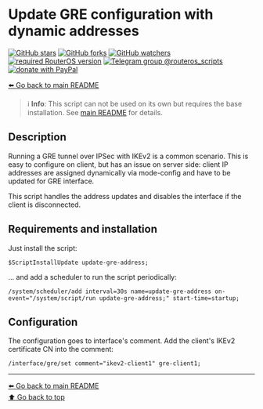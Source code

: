 Update GRE configuration with dynamic addresses
===============================================

[![GitHub stars](https://img.shields.io/github/stars/eworm-de/routeros-scripts?logo=GitHub&style=flat&color=red)](https://github.com/eworm-de/routeros-scripts/stargazers)
[![GitHub forks](https://img.shields.io/github/forks/eworm-de/routeros-scripts?logo=GitHub&style=flat&color=green)](https://github.com/eworm-de/routeros-scripts/network)
[![GitHub watchers](https://img.shields.io/github/watchers/eworm-de/routeros-scripts?logo=GitHub&style=flat&color=blue)](https://github.com/eworm-de/routeros-scripts/watchers)
[![required RouterOS version](https://img.shields.io/badge/RouterOS-7.15-yellow?style=flat)](https://mikrotik.com/download/changelogs/)
[![Telegram group @routeros_scripts](https://img.shields.io/badge/Telegram-%40routeros__scripts-%2326A5E4?logo=telegram&style=flat)](https://t.me/routeros_scripts)
[![donate with PayPal](https://img.shields.io/badge/Like_it%3F-Donate!-orange?logo=githubsponsors&logoColor=orange&style=flat)](https://www.paypal.com/cgi-bin/webscr?cmd=_s-xclick&hosted_button_id=A4ZXBD6YS2W8J)

[⬅️ Go back to main README](../README.md)

> ℹ️ **Info**: This script can not be used on its own but requires the base
> installation. See [main README](../README.md) for details.

Description
-----------

Running a GRE tunnel over IPSec with IKEv2 is a common scenario. This is
easy to configure on client, but has an issue on server side: client IP
addresses are assigned dynamically via mode-config and have to be updated
for GRE interface.

This script handles the address updates and disables the interface if the
client is disconnected.

Requirements and installation
-----------------------------

Just install the script:

    $ScriptInstallUpdate update-gre-address;

... and add a scheduler to run the script periodically:

    /system/scheduler/add interval=30s name=update-gre-address on-event="/system/script/run update-gre-address;" start-time=startup;

Configuration
-------------

The configuration goes to interface's comment. Add the client's IKEv2
certificate CN into the comment:

    /interface/gre/set comment="ikev2-client1" gre-client1;

---
[⬅️ Go back to main README](../README.md)  
[⬆️ Go back to top](#top)
